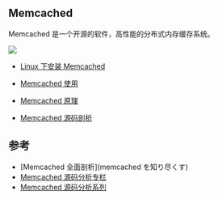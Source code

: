 ﻿## Memcached

Memcached 是一个开源的软件，高性能的分布式内存缓存系统。

![](https://github.com/steveLauwh/Memcached/raw/master/image/Memcached.jpg)

* [Linux 下安装 Memcached](https://github.com/steveLauwh/Memcached/blob/master/Linux%20%E4%B8%8B%20Memcached%20%E5%AE%89%E8%A3%85.md)

* [Memcached 使用](https://github.com/steveLauwh/Memcached/blob/master/Memcached%20%E4%BD%BF%E7%94%A8.md)

* [Memcached 原理](https://github.com/steveLauwh/Memcached/blob/master/Memcached%20%E5%8E%9F%E7%90%86.md)

* [Memcached 源码剖析](https://github.com/steveLauwh/Memcached/tree/master/The%20Annotated%20Memcached%20Sources)

## 参考

* [Memcached 全面剖析](memcached を知り尽くす)
* [Memcached 源码分析专栏](http://blog.csdn.net/column/details/memcached-src.html)
* [Memcached 源码分析系列](http://blog.csdn.net/initphp/article/details/43915683)
